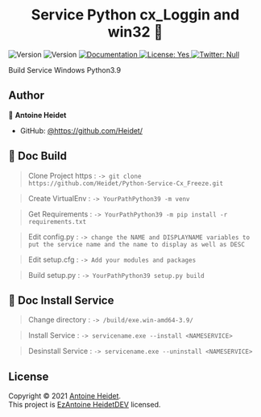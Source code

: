 <h1 align="center">Service Python cx_Loggin and win32 👋</h1>
<p>
  <img alt="Version" src="https://img.shields.io/badge/Python-3776AB?style=for-the-badge&logo=python&logoColor=white">
  <img alt="Version" src="https://img.shields.io/badge/version-1-blue.svg?cacheSeconds=2592000" />
  <a href="https://github.com/Heidet/Python-Service-Cx_Freeze" target="_blank">
    <img alt="Documentation" src="https://img.shields.io/badge/documentation-yes-brightgreen.svg" />
  </a>
  <a href="yes" target="_blank">
    <img alt="License: Yes" src="https://img.shields.io/badge/documentation-yes-brightgreen.svg" />
  </a>
  <a href="https://twitter.com/Null" target="_blank">
    <img alt="Twitter: Null" src="https://img.shields.io/twitter/follow/Null.svg?style=social" />
  </a>
</p>

Build Service Windows Python3.9

## Author
👤 **Antoine Heidet** 
* GitHub: [@https:\/\/github.com\/Heidet\/](https://github.com/Heidet)


## 📝 Doc Build 
> Clone Project https :
```-> git clone https://github.com/Heidet/Python-Service-Cx_Freeze.git```

> Create VirtualEnv :
```-> YourPathPython39 -m venv ```

> Get Requirements :
```-> YourPathPython39 -m pip install -r requirements.txt```

> Edit config.py :
```-> change the NAME and DISPLAYNAME variables to put the service name and the name to display as well as DESC```

> Edit setup.cfg :
```-> Add your modules and packages```
	
> Build setup.py :
```-> YourPathPython39 setup.py build```



## 📝 Doc Install Service
> Change directory :
```-> /build/exe.win-amd64-3.9/```

> Install Service :
```-> servicename.exe --install <NAMESERVICE>```

> Desinstall Service :
```-> servicename.exe --uninstall <NAMESERVICE>```


## License
Copyright © 2021 [Antoine Heidet](https://github.com/Heidet).<br />
This project is [EzAntoine HeidetDEV](https://github.com/Heidet) licensed.
